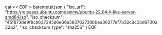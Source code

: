 cat << EOF > baremetal.json
{
  "iso_url": "https://releases.ubuntu.com/jammy/ubuntu-22.04.4-live-server-amd64.iso",
  "iso_checksum": "45f873de9f8cb637345d6e66a583762730bbea30277ef7b32c9c3bd6700a32b2",
  "iso_checksum_type": "sha256"
}
EOF
